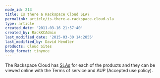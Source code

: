 ```yaml
---
node_id: 213
title: Is there a Rackspace Cloud SLA?
permalink: article/is-there-a-rackspace-cloud-sla
type: article
created_date: '2011-03-16 21:57:40'
created_by: RackKCAdmin
last_modified_date: '2015-03-30 14:2855'
last_modified_by: David Hendler
products: Cloud Sites
body_format: tinymce
---
```


The Rackspace Cloud has
[SLAs](http://www.rackspace.com/information/legal/cloud/sla "http://www.rackspacecloud.com/legal")
for each of the products and they can be viewed online with the Terms of
service and AUP (Accepted use policy).

